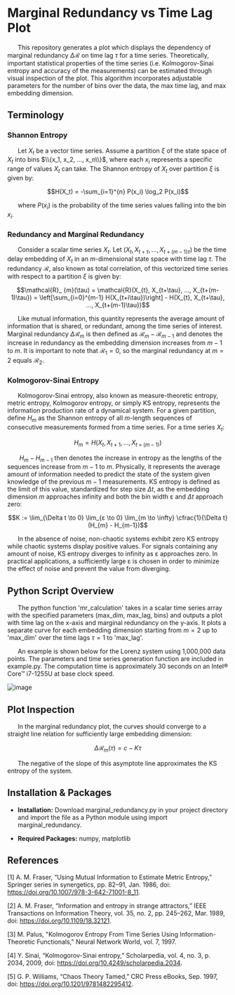 # Marginal Redundancy vs Time Lag Plot

&nbsp;&nbsp;&nbsp;&nbsp;&nbsp;&nbsp;This repository generates a plot which displays the dependency of marginal redundancy $\Delta \mathcal{R}$ on time lag  $\tau$ for a time series. Theoretically, important statistical properties of the time series (i.e. Kolmogorov-Sinai entropy and accuracy of the measurements) can be estimated through visual inspection of the plot. This algorithm incorporates adjustable parameters for the number of bins over the data, the max time lag, and max embedding dimension.

## Terminology

### Shannon Entropy

&nbsp;&nbsp;&nbsp;&nbsp;&nbsp;&nbsp;Let $X_t$ be a vector time series. Assume a partition $\xi$ of the state space of $X_t$ into bins $\\{x_1, x_2, ..., x_n\\}$, where each $x_i$ represents a specific range of values $X_t$ can take. The Shannon entropy of $X_t$ over partition $\xi$ is given by:

$$H(X_t) = -\sum_{i=1}^{n} P(x_i) \log_2 P(x_i)$$

&nbsp;&nbsp;&nbsp;&nbsp;&nbsp;&nbsp;where $P(x_i)$ is the probability of the time series values falling into the bin $x_i$.

### Redundancy and Marginal Redundancy

&nbsp;&nbsp;&nbsp;&nbsp;&nbsp;&nbsp;Consider a scalar time series $X_t$. Let $(X_{t}, X_{t+\tau}, ..., X_{t+(m-1)\tau})$ be the time delay embedding of $X_t$ in an $m$-dimensional state space with time lag $\tau$. The redundancy $\mathcal{R}$, also known as total correlation, of this vectorized time series with respect to a partition $\xi$ is given by:

$$\mathcal{R}_ {m}(\tau) = \mathcal{R}(X_{t}, X_{t+\tau}, ..., X_{t+(m-1)\tau}) = \left[\sum_{i=0}^{m-1} H(X_{t+i\tau})\right] - H(X_{t}, X_{t+\tau}, ..., X_{t+(m-1)\tau})$$

&nbsp;&nbsp;&nbsp;&nbsp;&nbsp;&nbsp;Like mutual information, this quantity represents the average amount of information that is shared, or redundant, among the time series of interest. Marginal redundancy $\Delta \mathcal{R}_ {m}$ is then defined as $\mathcal{R}_ {m} - \mathcal{R}_ {m-1}$ and denotes the increase in redundancy as the embedding dimension increases from $m-1$ to $m$. It is important to note that $\mathcal{R}_ {1} = 0$, so the marginal redundancy at $m = 2$ equals $\mathcal{R}_ {2}$.

### Kolmogorov-Sinai Entropy

&nbsp;&nbsp;&nbsp;&nbsp;&nbsp;&nbsp;Kolmogorov-Sinai entropy, also known as measure-theoretic entropy, metric entropy, Kolmogorov entropy, or simply KS entropy, represents the information production rate of a dynamical system. For a given partition, define $H_{m}$ as the Shannon entropy of all $m$-length sequences of consecutive measurements formed from a time series. For a time series $X_{t}$:

$$H_{m} = H(X_{t}, X_{t+1}, ..., X_{t+(m-1)})$$

&nbsp;&nbsp;&nbsp;&nbsp;&nbsp;&nbsp; $H_{m} - H_{m-1}$ then denotes the increase in entropy as the lengths of the sequences increase from $m-1$ to $m$. Physically, it represents the average amount of information needed to predict the state of the system given knowledge of the previous $m-1$ measurements. KS entropy is defined as the limit of this value, standardized for step size $\Delta t$, as the embedding dimension $m$ approaches infinity and both the bin width ε and $\Delta t$ approach zero:

$$K := \lim_{\Delta t \to 0} \lim_{ε \to 0} \lim_{m \to \infty} \cfrac{1}{\Delta t}(H_{m} - H_{m-1})$$

&nbsp;&nbsp;&nbsp;&nbsp;&nbsp;&nbsp;In the absence of noise, non-chaotic systems exhibit zero KS entropy while chaotic systems display positive values. For signals containing any amount of noise, KS entropy diverges to infinity as ε approaches zero. In practical applications, a sufficiently large ε is chosen in order to minimize the effect of noise and prevent the value from diverging.

## Python Script Overview

&nbsp;&nbsp;&nbsp;&nbsp;&nbsp;&nbsp;The python function 'mr_calculation' takes in a scalar time series array with the specified parameters (max_dim, max_lag, bins) and outputs a plot with time lag on the x-axis and marginal redundancy on the y-axis. It plots a separate curve for each embedding dimension starting from $m=2$ up to 'max_dim' over the time lags $\tau=1$ to 'max_lag'. 

&nbsp;&nbsp;&nbsp;&nbsp;&nbsp;&nbsp;An example is shown below for the Lorenz system using 1,000,000 data points. The parameters and time series generation function are included in example.py. The computation time is approximately 30 seconds on an Intel® Core™ i7-1255U at base clock speed.

![image](https://github.com/daniyal1249/MarginalRedundancy_Plot/assets/152569016/6d9053f0-a20c-4b85-b900-9d93b88b5c7a)

## Plot Inspection

&nbsp;&nbsp;&nbsp;&nbsp;&nbsp;&nbsp;In the marginal redundancy plot, the curves should converge to a straight line relation for sufficiently large embedding dimension:

$$\Delta \mathcal{R}_ {m}(\tau) = c - K\tau$$

&nbsp;&nbsp;&nbsp;&nbsp;&nbsp;&nbsp;The negative of the slope of this asymptote line approximates the KS entropy of the system. 

## Installation & Packages

- **Installation:** Download marginal_redundancy.py in your project directory and import the file as a Python module using import marginal_redundancy.

- **Required Packages:** numpy, matplotlib


## References

[1]  A. M. Fraser, “Using Mutual Information to Estimate Metric Entropy,” Springer series in synergetics, pp. 82–91, Jan. 1986, doi: https://doi.org/10.1007/978-3-642-71001-8_11.

[2]  A. M. Fraser, “Information and entropy in strange attractors,” IEEE Transactions on Information Theory, vol. 35, no. 2, pp. 245–262, Mar. 1989, doi: https://doi.org/10.1109/18.32121.

[3]  M. Palus, "Kolmogorov Entropy From Time Series Using Information-Theoretic Functionals," Neural Network World, vol. 7, 1997.

[4]  Y. Sinai, “Kolmogorov-Sinai entropy,” Scholarpedia, vol. 4, no. 3, p. 2034, 2009, doi: https://doi.org/10.4249/scholarpedia.2034.

[5]  G. P. Williams, “Chaos Theory Tamed,” CRC Press eBooks, Sep. 1997, doi: https://doi.org/10.1201/9781482295412.

